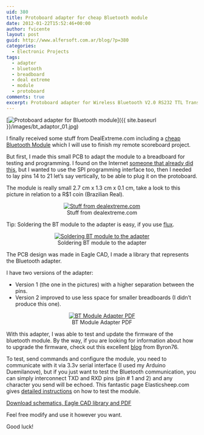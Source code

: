 ```yaml
---
uid: 380
title: Protoboard adapter for cheap Bluetooth module
date: 2012-01-22T15:52:46+00:00
author: fvicente
layout: post
guid: http://www.alfersoft.com.ar/blog/?p=380
categories:
  - Electronic Projects
tags:
  - adapter
  - bluetooth
  - breadboard
  - deal extreme
  - module
  - protoboard
comments: true
excerpt: Protoboard adapter for Wireless Bluetooth V2.0 RS232 TTL Transceiver Module
---
```

[<img src="{{ site.baseurl }}/images/bt_adaptor_01.jpg" alt="Protoboard adapter for Bluetooth module" title="Protoboard adapter for Bluetooth module"/>]({{ site.baseurl }}/images/bt_adaptor_01.jpg)

I finally received some stuff from DealExtreme.com including a <a href="http://www.dealextreme.com/p/wireless-bluetooth-rs232-ttl-transceiver-module-80711" title="Bluetooth Module" target="_blank">cheap Bluetooth Module</a> which I will use to finish my remote scoreboard project.

But first, I made this small PCB to adapt the module to a breadboard for testing and programming. I found on the Internet <a href="http://elasticsheep.com/2011/09/bluetooth-module-breakout-boards-are-back-in-stock/" title="Bluetooth module adapter" target="_blank">someone that already did this</a>, but I wanted to use the SPI programming interface too, then I needed to lay pins 14 to 21 let&#8217;s say vertically, to be able to plug it on the protoboard.

<!--more-->

The module is really small 2.7 cm x 1.3 cm x 0.1 cm, take a look to this picture in relation to a R$1 coin (Brazilian Real).

<figure style="text-align: center;">
	<a title="Stuff from dealextreme.com" href="{{ site.baseurl }}/images/bt_adaptor_02.jpg" target="_blank"><img src="{{ site.baseurl }}/images/bt_adaptor_02.jpg" alt="Stuff from dealextreme.com" /></a>
	<figcaption>Stuff from dealextreme.com</figcaption>
</figure>

Tip: Soldering the BT module to the adapter is easy, if you use <a href="http://en.wikipedia.org/wiki/Soldering#Flux" title="Soldering Flux (Wikipedia)" target="_blank">flux</a>.

<figure style="text-align: center;">
	<a title="Soldering BT module to the adapter" href="{{ site.baseurl }}/images/bt_adaptor_03.jpg" target="_blank"><img src="{{ site.baseurl }}/images/bt_adaptor_03.jpg" alt="Soldering BT module to the adapter" /></a>
	<figcaption>Soldering BT module to the adapter</figcaption>
</figure>

The PCB design was made in Eagle CAD, I made a library that represents the Bluetooth adapter.

I have two versions of the adapter:

* Version 1 (the one in the pictures) with a higher separation between the pins.
* Version 2 improved to use less space for smaller breadboards (I didn&#8217;t produce this one).

<figure style="text-align: center;">
	<a title="BT Module Adapter PDF" href="{{ site.baseurl }}/images/bt_adaptor_04.png" target="_blank"><img src="{{ site.baseurl }}/images/bt_adaptor_04.png" alt="BT Module Adapter PDF" /></a>
	<figcaption>BT Module Adapter PDF</figcaption>
</figure>

With this adapter, I was able to test and update the firmware of the bluetooth module. By the way, if you are looking for information about how to upgrade the firmware, check out this excellent <a href="http://byron76.blogspot.com/" title="Byron76 blog" target="_blank">blog</a> from Byron76.

To test, send commands and configure the module, you need to communicate with it via 3.3v serial interface (I used my Arduino Duemilanove), but if you just want to test the Bluetooth communication, you can simply interconnect TXD and RXD pins (pin # 1 and 2) and any character you send will be echoed. This fantastic page Elasticsheep.com gives <a href="http://elasticsheep.com/2011/05/serial-bluetooth-module-masterslave-connection/" title="Elasticsheep.com testing Bluetooth module" target="_blank">detailed instructions</a> on how to test the module.

<a title="Download schematics, Eagle CAD library and PDF" markdown="0" href="{{ site.baseurl }}/files/btadap.zip" class="btn">Download schematics, Eagle CAD library and PDF</a>

Feel free modify and use it however you want.

Good luck!
